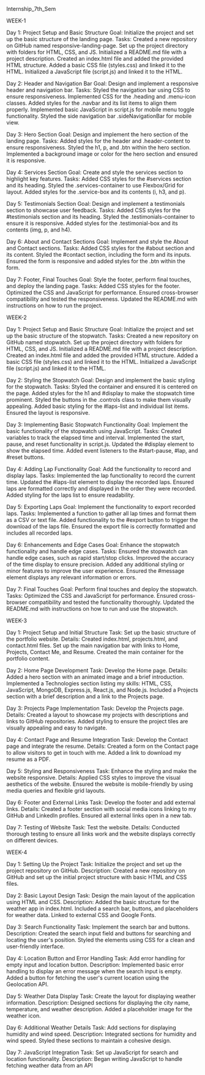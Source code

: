 Internship_7th_Sem

WEEK-1

Day 1: Project Setup and Basic Structure
Goal: Initialize the project and set up the basic structure of the landing page.
Tasks:
Created a new repository on GitHub named responsive-landing-page.
Set up the project directory with folders for HTML, CSS, and JS.
Initialized a README.md file with a project description.
Created an index.html file and added the provided HTML structure.
Added a basic CSS file (styles.css) and linked it to the HTML.
Initialized a JavaScript file (script.js) and linked it to the HTML.

Day 2: Header and Navigation Bar
Goal: Design and implement a responsive header and navigation bar.
Tasks:
Styled the navigation bar using CSS to ensure responsiveness.
Implemented CSS for the .heading and .menu-icon classes.
Added styles for the .navbar and its list items to align them properly.
Implemented basic JavaScript in script.js for mobile menu toggle functionality.
Styled the side navigation bar .sideNavigationBar for mobile view.

Day 3: Hero Section
Goal: Design and implement the hero section of the landing page.
Tasks:
Added styles for the header and .header-content to ensure responsiveness.
Styled the h1, p, and .btn within the hero section.
Implemented a background image or color for the hero section and ensured it is responsive.

Day 4: Services Section
Goal: Create and style the services section to highlight key features.
Tasks:
Added CSS styles for the #services section and its heading.
Styled the .services-container to use Flexbox/Grid for layout.
Added styles for the .service-box and its contents (i, h3, and p).

Day 5: Testimonials Section
Goal: Design and implement a testimonials section to showcase user feedback.
Tasks:
Added CSS styles for the #testimonials section and its heading.
Styled the .testimonials-container to ensure it is responsive.
Added styles for the .testimonial-box and its contents (img, p, and h4).

Day 6: About and Contact Sections
Goal: Implement and style the About and Contact sections.
Tasks:
Added CSS styles for the #about section and its content.
Styled the #contact section, including the form and its inputs.
Ensured the form is responsive and added styles for the .btn within the form.

Day 7: Footer, Final Touches
Goal: Style the footer, perform final touches, and deploy the landing page.
Tasks:
Added CSS styles for the footer.
Optimized the CSS and JavaScript for performance.
Ensured cross-browser compatibility and tested the responsiveness.
Updated the README.md with instructions on how to run the project.

WEEK-2

Day 1: Project Setup and Basic Structure
Goal: Initialize the project and set up the basic structure of the stopwatch.
Tasks:
Created a new repository on GitHub named stopwatch.
Set up the project directory with folders for HTML, CSS, and JS.
Initialized a README.md file with a project description.
Created an index.html file and added the provided HTML structure.
Added a basic CSS file (styles.css) and linked it to the HTML.
Initialized a JavaScript file (script.js) and linked it to the HTML.

Day 2: Styling the Stopwatch
Goal: Design and implement the basic styling for the stopwatch.
Tasks:
Styled the container and ensured it is centered on the page.
Added styles for the h1 and #display to make the stopwatch time prominent.
Styled the buttons in the .controls class to make them visually appealing.
Added basic styling for the #laps-list and individual list items.
Ensured the layout is responsive.

Day 3: Implementing Basic Stopwatch Functionality
Goal: Implement the basic functionality of the stopwatch using JavaScript.
Tasks:
Created variables to track the elapsed time and interval.
Implemented the start, pause, and reset functionality in script.js.
Updated the #display element to show the elapsed time.
Added event listeners to the #start-pause, #lap, and #reset buttons.

Day 4: Adding Lap Functionality
Goal: Add the functionality to record and display laps.
Tasks:
Implemented the lap functionality to record the current time.
Updated the #laps-list element to display the recorded laps.
Ensured laps are formatted correctly and displayed in the order they were recorded.
Added styling for the laps list to ensure readability.

Day 5: Exporting Laps
Goal: Implement the functionality to export recorded laps.
Tasks:
Implemented a function to gather all lap times and format them as a CSV or text file.
Added functionality to the #export button to trigger the download of the laps file.
Ensured the export file is correctly formatted and includes all recorded laps.

Day 6: Enhancements and Edge Cases
Goal: Enhance the stopwatch functionality and handle edge cases.
Tasks:
Ensured the stopwatch can handle edge cases, such as rapid start/stop clicks.
Improved the accuracy of the time display to ensure precision.
Added any additional styling or minor features to improve the user experience.
Ensured the #message element displays any relevant information or errors.

Day 7: Final Touches
Goal: Perform final touches and deploy the stopwatch.
Tasks:
Optimized the CSS and JavaScript for performance.
Ensured cross-browser compatibility and tested the functionality thoroughly.
Updated the README.md with instructions on how to run and use the stopwatch.

WEEK-3

Day 1: Project Setup and Initial Structure
Task: Set up the basic structure of the portfolio website.
Details:
Created index.html, projects.html, and contact.html files.
Set up the main navigation bar with links to Home, Projects, Contact Me, and Resume.
Created the main container for the portfolio content.

Day 2: Home Page Development
Task: Develop the Home page.
Details:
Added a hero section with an animated image and a brief introduction.
Implemented a Technologies section listing my skills: HTML, CSS, JavaScript, MongoDB, Express.js, React.js, and Node.js.
Included a Projects section with a brief description and a link to the Projects page.

Day 3: Projects Page Implementation
Task: Develop the Projects page.
Details:
Created a layout to showcase my projects with descriptions and links to GitHub repositories.
Added styling to ensure the project tiles are visually appealing and easy to navigate.

Day 4: Contact Page and Resume Integration
Task: Develop the Contact page and integrate the resume.
Details:
Created a form on the Contact page to allow visitors to get in touch with me.
Added a link to download my resume as a PDF.

Day 5: Styling and Responsiveness
Task: Enhance the styling and make the website responsive.
Details:
Applied CSS styles to improve the visual aesthetics of the website.
Ensured the website is mobile-friendly by using media queries and flexible grid layouts.

Day 6: Footer and External Links
Task: Develop the footer and add external links.
Details:
Created a footer section with social media icons linking to my GitHub and LinkedIn profiles.
Ensured all external links open in a new tab.

Day 7: Testing of Website
Task: Test the website.
Details:
Conducted thorough testing to ensure all links work and the website displays correctly on different devices.

WEEK-4

Day 1: Setting Up the Project
Task: Initialize the project and set up the project repository on GitHub.
Description: Created a new repository on GitHub and set up the initial project structure with basic HTML and CSS files.

Day 2: Basic Layout Design
Task: Design the main layout of the application using HTML and CSS.
Description: Added the basic structure for the weather app in index.html. Included a search bar, buttons, and placeholders for weather data. Linked to external CSS and Google Fonts.

Day 3: Search Functionality
Task: Implement the search bar and buttons.
Description: Created the search input field and buttons for searching and locating the user's position. Styled the elements using CSS for a clean and user-friendly interface.

Day 4: Location Button and Error Handling
Task: Add error handling for empty input and location button.
Description: Implemented basic error handling to display an error message when the search input is empty. Added a button for fetching the user's current location using the Geolocation API.

Day 5: Weather Data Display
Task: Create the layout for displaying weather information.
Description: Designed sections for displaying the city name, temperature, and weather description. Added a placeholder image for the weather icon.

Day 6: Additional Weather Details
Task: Add sections for displaying humidity and wind speed.
Description: Integrated sections for humidity and wind speed. Styled these sections to maintain a cohesive design.

Day 7: JavaScript Integration
Task: Set up JavaScript for search and location functionality.
Description: Began writing JavaScript to handle fetching weather data from an API
